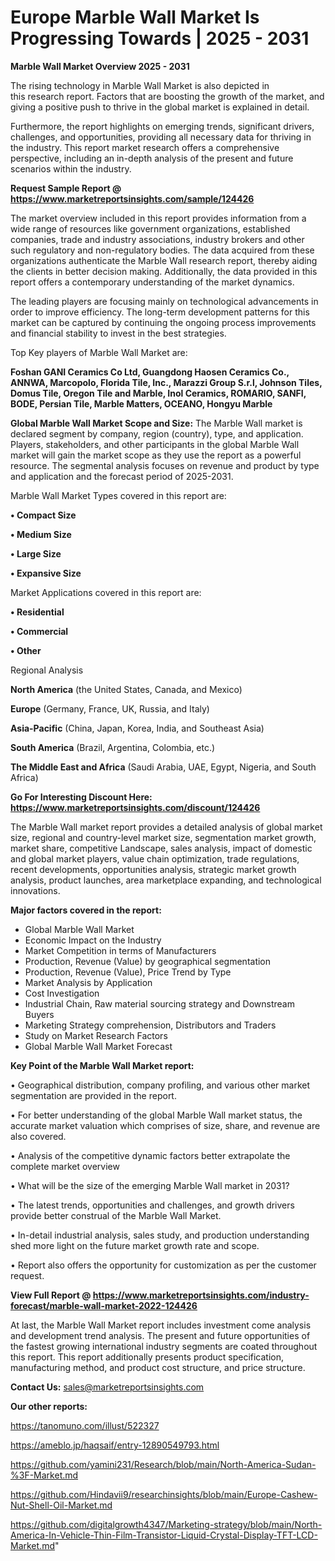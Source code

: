 # Europe Marble Wall Market Is Progressing Towards | 2025 - 2031

<Strong> Marble Wall Market Overview 2025 - 2031</strong>

The rising technology in Marble Wall Market is also depicted in this research report. Factors that are boosting the growth of the market, and giving a positive push to thrive in the global market is explained in detail.

Furthermore, the report highlights on emerging trends, significant drivers, challenges, and opportunities, providing all necessary data for thriving in the industry. This report market research offers a comprehensive perspective, including an in-depth analysis of the present and future scenarios within the industry.

<strong>Request Sample Report @ <a href=https://www.marketreportsinsights.com/sample/124426>https://www.marketreportsinsights.com/sample/124426</a></strong>

The market overview included in this report provides information from a wide range of resources like government organizations, established companies, trade and industry associations, industry brokers and other such regulatory and non-regulatory bodies. The data acquired from these organizations authenticate the Marble Wall research report, thereby aiding the clients in better decision making. Additionally, the data provided in this report offers a contemporary understanding of the market dynamics.

The leading players are focusing mainly on technological advancements in order to improve efficiency. The long-term development patterns for this market can be captured by continuing the ongoing process improvements and financial stability to invest in the best strategies.

Top Key players of Marble Wall Market are:

<strong>Foshan GANI Ceramics Co Ltd, Guangdong Haosen Ceramics Co., ANNWA, Marcopolo, Florida Tile, Inc., Marazzi Group S.r.l, Johnson Tiles, Domus Tile, Oregon Tile and Marble, Inol Ceramics, ROMARIO, SANFI, BODE, Persian Tile, Marble Matters, OCEANO, Hongyu Marble</strong>

<strong><b>Global Marble Wall Market Scope and Size:</b></strong>
The Marble Wall market is declared segment by company, region (country), type, and application. Players, stakeholders, and other participants in the global Marble Wall market will gain the market scope as they use the report as a powerful resource. The segmental analysis focuses on revenue and product by type and application and the forecast period of 2025-2031.

Marble Wall Market Types covered in this report are:

<strong>• Compact Size

• Medium Size

• Large Size

• Expansive Size</strong>

Market Applications covered in this report are:

<strong>• Residential

• Commercial

• Other</strong> 

Regional Analysis

<strong>North America</strong> (the United States, Canada, and Mexico)

<strong>Europe</strong> (Germany, France, UK, Russia, and Italy)

<strong>Asia-Pacific</strong> (China, Japan, Korea, India, and Southeast Asia)

<strong>South America</strong> (Brazil, Argentina, Colombia, etc.)

<strong>The Middle East and Africa</strong> (Saudi Arabia, UAE, Egypt, Nigeria, and South Africa)

<strong>Go For Interesting Discount Here: <a href=https://www.marketreportsinsights.com/discount/124426>https://www.marketreportsinsights.com/discount/124426</a></strong>

The Marble Wall market report provides a detailed analysis of global market size, regional and country-level market size, segmentation market growth, market share, competitive Landscape, sales analysis, impact of domestic and global market players, value chain optimization, trade regulations, recent developments, opportunities analysis, strategic market growth analysis, product launches, area marketplace expanding, and technological innovations.

<strong><b>Major factors covered in the report:</b></strong>
<ul>
  <li>Global Marble Wall Market </li>
  <li>Economic Impact on the Industry</li>
  <li>Market Competition in terms of Manufacturers</li>
  <li>Production, Revenue (Value) by geographical segmentation</li>
  <li>Production, Revenue (Value), Price Trend by Type</li>
  <li>Market Analysis by Application</li>
  <li>Cost Investigation</li>
  <li>Industrial Chain, Raw material sourcing strategy and Downstream Buyers</li>
  <li>Marketing Strategy comprehension, Distributors and Traders</li>
  <li>Study on Market Research Factors</li>
  <li>Global Marble Wall Market Forecast</li>
</ul>

<strong><b>Key Point of the Marble Wall Market report:</b></strong>

• Geographical distribution, company profiling, and various other market segmentation are provided in the report.

• For better understanding of the global Marble Wall market status, the accurate market valuation which comprises of size, share, and revenue are also covered.

• Analysis of the competitive dynamic factors better extrapolate the complete market overview

• What will be the size of the emerging Marble Wall market in 2031?

• The latest trends, opportunities and challenges, and growth drivers provide better construal of the Marble Wall Market.

• In-detail industrial analysis, sales study, and production understanding shed more light on the future market growth rate and scope.

• Report also offers the opportunity for customization as per the customer request.

<strong><b>View Full Report @ <a href=https://www.marketreportsinsights.com/industry-forecast/marble-wall-market-2022-124426>https://www.marketreportsinsights.com/industry-forecast/marble-wall-market-2022-124426</a></b></strong>


At last, the Marble Wall Market report includes investment come analysis and development trend analysis. The present and future opportunities of the fastest growing international industry segments are coated throughout this report. This report additionally presents product specification, manufacturing method, and product cost structure, and price structure.

<strong>Contact Us:</strong>
sales@marketreportsinsights.com

<strong>Our other reports:</strong>

<a href=https://tanomuno.com/illust/522327>https://tanomuno.com/illust/522327</a>

<a href=https://ameblo.jp/haqsaif/entry-12890549793.html>https://ameblo.jp/haqsaif/entry-12890549793.html</a>

<a href=https://github.com/yamini231/Research/blob/main/North-America-Sudan-%3F-Market.md>https://github.com/yamini231/Research/blob/main/North-America-Sudan-%3F-Market.md</a>

<a href=https://github.com/Hindavii9/researchinsights/blob/main/Europe-Cashew-Nut-Shell-Oil-Market.md>https://github.com/Hindavii9/researchinsights/blob/main/Europe-Cashew-Nut-Shell-Oil-Market.md</a>

<a href=https://github.com/digitalgrowth4347/Marketing-strategy/blob/main/North-America-In-Vehicle-Thin-Film-Transistor-Liquid-Crystal-Display-TFT-LCD-Market.md>https://github.com/digitalgrowth4347/Marketing-strategy/blob/main/North-America-In-Vehicle-Thin-Film-Transistor-Liquid-Crystal-Display-TFT-LCD-Market.md</a>"
